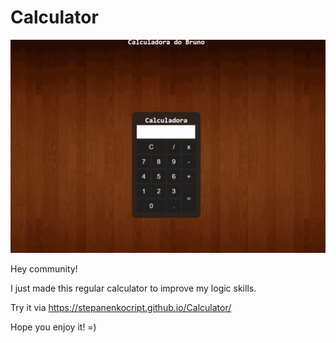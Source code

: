 # Calculator

![](calculadora.gif)


Hey community!

I just made this regular calculator to improve my logic skills.

Try it via https://stepanenkocript.github.io/Calculator/

Hope you enjoy it! =)
